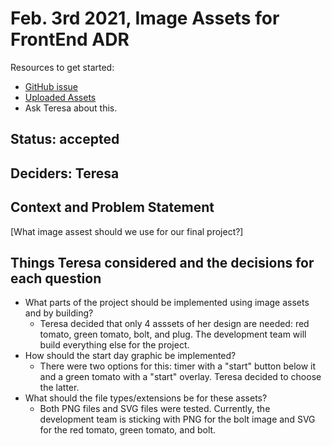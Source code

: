 # Feb. 3rd 2021, Image Assets for FrontEnd ADR

Resources to get started:

- [GitHub issue](https://github.com/DonaldWolfson/cse110-w21-group29/issues/20)
- [Uploaded Assets](https://github.com/DonaldWolfson/cse110-w21-group29/tree/main/source/img)
- Ask Teresa about this.

## Status: accepted

## Deciders: Teresa

## Context and Problem Statement

[What image assest should we use for our final project?]

## Things Teresa considered and the decisions for each question
- What parts of the project should be implemented using image assets and by building?
  - Teresa decided that only 4 asssets of her design are needed: red tomato, green tomato, bolt, and plug. The development team will build everything else for the project.
- How should the start day graphic be implemented?
  - There were two options for this: timer with a "start" button below it and a green tomato with a "start" overlay. Teresa decided to choose the latter.
- What should the file types/extensions be for these assets?
  - Both PNG files and SVG files were tested. Currently, the development team is sticking with PNG for the bolt image and SVG for the red tomato, green tomato, and bolt.
